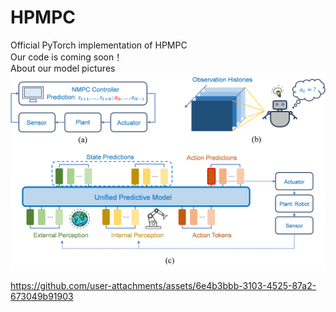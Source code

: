 # HPMPC
Official PyTorch implementation of HPMPC \
Our code is coming soon！ \
About our model pictures
![image](https://github.com/YouShiqwa/HPMPC/blob/main/pic/1.png)

https://github.com/user-attachments/assets/6e4b3bbb-3103-4525-87a2-673049b91903

